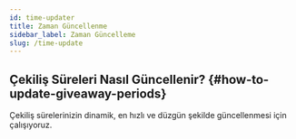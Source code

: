 ```yaml
---
id: time-updater
title: Zaman Güncellenme
sidebar_label: Zaman Güncelleme
slug: /time-update
---
```

## Çekiliş Süreleri Nasıl Güncellenir? {#how-to-update-giveaway-periods}

Çekiliş sürelerinizin dinamik, en hızlı ve düzgün şekilde güncellenmesi için
çalışıyoruz. 
